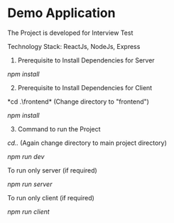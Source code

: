 # Demo Application

The Project is developed for Interview Test

Technology Stack: ReactJs, NodeJs, Express

1. Prerequisite to Install Dependencies for Server

*npm install*

2. Prerequisite to Install Dependencies for Client

*cd .\frontend\* (Change directory to "frontend")

*npm install*

3. Command to run the Project

*cd..* (Again change directory to main project directory)

*npm run dev*

To run only server (if required)

*npm run server*

To run only client (if required)

*npm run client*
